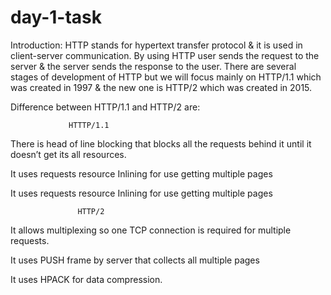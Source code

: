 # day-1-task
Introduction:
HTTP stands for hypertext transfer protocol & it is used in client-server communication. By using HTTP user sends the request to the server & the server sends the response to the user. There are several stages of development of HTTP but we will focus mainly on HTTP/1.1 which was created in 1997 & the new one is HTTP/2 which was created in 2015.


Difference between HTTP/1.1 and HTTP/2 are:
      
                 HTTTP/1.1
There is head of line blocking that blocks all the requests behind it until it doesn’t get its all resources.


It uses requests resource Inlining for use getting multiple pages


It uses requests resource Inlining for use getting multiple pages

                   HTTP/2
                   
It allows multiplexing so one TCP connection is required for multiple requests.

It uses PUSH frame by server that collects all multiple pages 

It uses HPACK for data compression.

         
         
